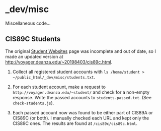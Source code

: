 # \_dev/misc

Miscellaneous code...

## CIS89C Students

The original [Student Websites](https://cluster55-files.instructure.com/courses/8683~2627/files/8683~366547/course%20files/websites.html?download=1&inline=1&sf_verifier=bce48cf115a1595f10eec516215b7b21&ts=1508972567&user_id=86830000000010692) page was incomplete and out of date, so I made an updated version at http://voyager.deanza.edu/~20198403/cis89c.html.

 1. Collect all registered student accounts with `ls /home/student > ~/public_html/_dev/misc/students.txt`.

 2. For each student account, make a request to `http://voyager.deanza.edu/~student/` and check for a non-empty response. Write the passed accounts to `students-passed.txt`. (See `check-students.js`).

 3. Each passed account now was found to be either part of CIS89A or CIS89C (or both). I manually checked each URL and kept only the CIS89C ones. The results are found at `/cis89c/cis89c.html`.
